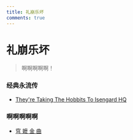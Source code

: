 ```yaml
---
title: 礼崩乐坏
comments: true
---
```

# 礼崩乐坏
>啊啊啊啊啊！


### 经典永流传
- [They're Taking The Hobbits To Isengard HQ](https://www.youtube.com/watch?v=2X-AF7fOzW0)

### 啊啊啊啊啊
- [穹 嬷 金 曲](https://www.bilibili.com/video/BV1pz421Y7XE/)
